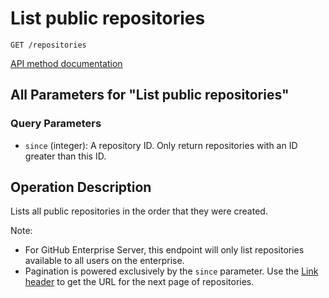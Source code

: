 # List public repositories

`GET /repositories`

[API method documentation](https://docs.github.com/rest/repos/repos#list-public-repositories)

## All Parameters for "List public repositories"

### Query Parameters

- `since` (integer): A repository ID. Only return repositories with an ID greater than this ID.

## Operation Description

Lists all public repositories in the order that they were created.

Note:
- For GitHub Enterprise Server, this endpoint will only list repositories available to all users on the enterprise.
- Pagination is powered exclusively by the `since` parameter. Use the [Link header](https://docs.github.com/rest/guides/using-pagination-in-the-rest-api#using-link-headers) to get the URL for the next page of repositories.
